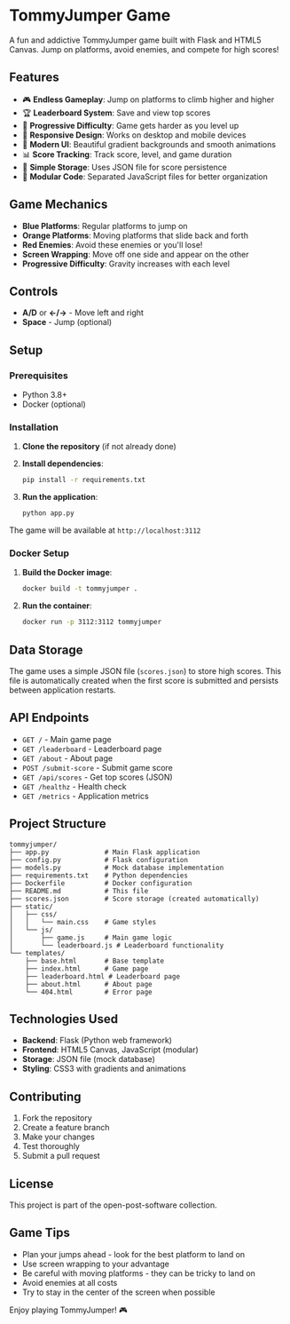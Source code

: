 # TommyJumper Game

A fun and addictive TommyJumper game built with Flask and HTML5 Canvas. Jump on platforms, avoid enemies, and compete for high scores!

## Features

- 🎮 **Endless Gameplay**: Jump on platforms to climb higher and higher
- 🏆 **Leaderboard System**: Save and view top scores
- 🎯 **Progressive Difficulty**: Game gets harder as you level up
- 📱 **Responsive Design**: Works on desktop and mobile devices
- 🎨 **Modern UI**: Beautiful gradient backgrounds and smooth animations
- 📊 **Score Tracking**: Track score, level, and game duration
- 💾 **Simple Storage**: Uses JSON file for score persistence
- 📁 **Modular Code**: Separated JavaScript files for better organization

## Game Mechanics

- **Blue Platforms**: Regular platforms to jump on
- **Orange Platforms**: Moving platforms that slide back and forth
- **Red Enemies**: Avoid these enemies or you'll lose!
- **Screen Wrapping**: Move off one side and appear on the other
- **Progressive Difficulty**: Gravity increases with each level

## Controls

- **A/D** or **←/→** - Move left and right
- **Space** - Jump (optional)

## Setup

### Prerequisites

- Python 3.8+
- Docker (optional)

### Installation

1. **Clone the repository** (if not already done)
2. **Install dependencies**:
   ```bash
   pip install -r requirements.txt
   ```

3. **Run the application**:
   ```bash
   python app.py
   ```

The game will be available at `http://localhost:3112`

### Docker Setup

1. **Build the Docker image**:
   ```bash
   docker build -t tommyjumper .
   ```

2. **Run the container**:
   ```bash
   docker run -p 3112:3112 tommyjumper
   ```

## Data Storage

The game uses a simple JSON file (`scores.json`) to store high scores. This file is automatically created when the first score is submitted and persists between application restarts.

## API Endpoints

- `GET /` - Main game page
- `GET /leaderboard` - Leaderboard page
- `GET /about` - About page
- `POST /submit-score` - Submit game score
- `GET /api/scores` - Get top scores (JSON)
- `GET /healthz` - Health check
- `GET /metrics` - Application metrics

## Project Structure

```
tommyjumper/
├── app.py              # Main Flask application
├── config.py           # Flask configuration
├── models.py           # Mock database implementation
├── requirements.txt    # Python dependencies
├── Dockerfile          # Docker configuration
├── README.md           # This file
├── scores.json         # Score storage (created automatically)
├── static/
│   ├── css/
│   │   └── main.css    # Game styles
│   └── js/
│       ├── game.js     # Main game logic
│       └── leaderboard.js # Leaderboard functionality
└── templates/
    ├── base.html       # Base template
    ├── index.html      # Game page
    ├── leaderboard.html # Leaderboard page
    ├── about.html      # About page
    └── 404.html        # Error page
```

## Technologies Used

- **Backend**: Flask (Python web framework)
- **Frontend**: HTML5 Canvas, JavaScript (modular)
- **Storage**: JSON file (mock database)
- **Styling**: CSS3 with gradients and animations

## Contributing

1. Fork the repository
2. Create a feature branch
3. Make your changes
4. Test thoroughly
5. Submit a pull request

## License

This project is part of the open-post-software collection.

## Game Tips

- Plan your jumps ahead - look for the best platform to land on
- Use screen wrapping to your advantage
- Be careful with moving platforms - they can be tricky to land on
- Avoid enemies at all costs
- Try to stay in the center of the screen when possible

Enjoy playing TommyJumper! 🎮
